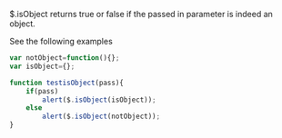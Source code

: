 $.isObject returns true or false if the passed in parameter is indeed an object.

See the following examples

```js
var notObject=function(){};
var isObject={};

function testisObject(pass){
	if(pass)
		alert($.isObject(isObject));
	else
		alert($.isObject(notObject));
}
```
